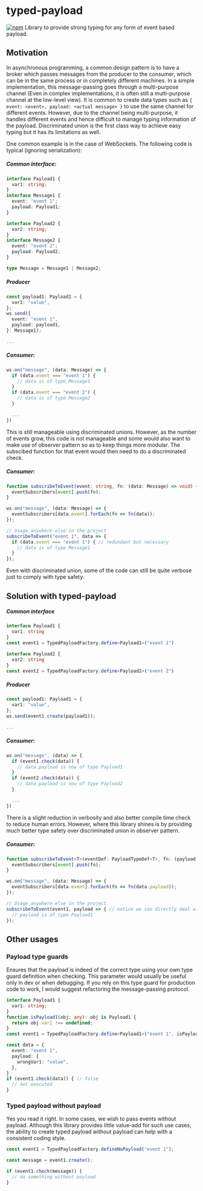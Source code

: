 # typed-payload
[![npm](https://img.shields.io/npm/v/typed-payload.svg?style=flat-square)](https://www.npmjs.com/package/typed-payload)
Library to provide strong typing for any form of event based payload.

## Motivation
In asynchronous programming, a common design pattern is to have a broker which passes messages from the producer to the consumer, which can be in the same process or in completely different machines. 
In a simple implementation, this message-passing goes through a multi-purpose channel (Even in complex implementations, it is often still a multi-purpose channel at the low-level view). 
It is common to create data types such as `{ event: <event>, payload: <actual message> }` to use the same channel for different events.
However, due to the channel being multi-purpose, it handles different events and hence difficult to manage typing information of the payload.
Discriminated union is the first class way to achieve easy typing but it has its limitations as well.

One common example is in the case of WebSockets. The following code is typical (ignoring serialization):

##### Common interface:
```ts
interface Payload1 {
  var1: string;
}
interface Message1 {
  event: "event 1";
  payload: Payload1;
}

interface Payload2 {
  var2: string;
}
interface Message2 {
  event: "event 2";
  payload: Payload2;
}

type Message = Message1 | Message2;
```

##### Producer
```ts
const payload1: Payload1 = {
  var1: "value",
};
ws.send({
  event: "event 1",
  payload: payload1,
}: Message1);

...

```

##### Consumer:
```ts
ws.on("message", (data: Message) => {
  if (data.event === "event 1") {
    // data is of type Message1
  }
  if (data.event === "event 2") {
    // data is of type Message2
  }

  ...
})
```

This is still manageable using discriminated unions. 
However, as the number of events grow, this code is not manageable and some would also want to make use of observer pattern so as to keep things more modular.
The subscibed function for that event would then need to do a discriminated check.

##### Consumer:
```ts
function subscribeToEvent(event: string, fn: (data: Message) => void) {
  eventSubscribers[event].push(fn);
}

ws.on("message", (data: Message) => {
  eventSubscribers[data.event].forEach(fn => fn(data));
});

// Usage anywhere else in the project
subscribeToEvent("event 1", data => {
  if (data.event === "event 1") { // redundant but necessary
    // data is of type Message1
  }
});
```

Even with discriminated union, some of the code can still be quite verbose just to comply with type safety.

## Solution with typed-payload

##### Common interface
```ts
interface Payload1 {
  var1: string
}
const event1 = TypedPayloadFactory.define<Payload1>("event 1")

interface Payload2 {
  var2: string
}
const event2 = TypedPayloadFactory.define<Payload2>("event 2")
```

##### Producer
```ts
const payload1: Payload1 = {
  var1: "value",
};
ws.send(event1.create(payload1));

...

```

##### Consumer:
```ts
ws.on("message", (data) => {
  if (event1.check(data)) {
    // data.payload is now of type Payload1
  }
  if (event2.check(data)) {
    // data.payload is now of type Payload2
  }

  ...
})
```

There is a slight reduction in verbosity and also better compile time check to reduce human errors.
However, where this library shines is by providing much better type safety over discriminated union in observer pattern.

##### Consumer:
```ts
function subscribeToEvent<T>(eventDef: PayloadTypeDef<T>, fn: (payload: T) => void) {
  eventSubscribers[event].push(fn);
}

ws.on("message", (data: Message) => {
  eventSubscribers[data.event].forEach(fn => fn(data.payload));
});

// Usage anywhere else in the project
subscribeToEvent(event1, payload => { // notice we can directly deal with Payload instead of Message
  // payload is of type Payload1
});
```

## Other usages

### Payload type guards
Ensures that the payload is indeed of the correct type using your own type guard definition when checking.
This parameter would usually be useful only in dev or when debugging.
If you rely on this type guard for production code to work, I would suggest refactoring the message-passing protocol.

```ts
interface Payload1 {
  var1: string;
}
function isPayload1(obj: any): obj is Payload1 {
  return obj.var1 !== undefined;
}
const event1 = TypedPayloadFactory.define<Payload1>("event 1", isPayload1);

const data = {
  event: "event 1",
  payload: {
    wrongVar1: "value",
  },
}
if (event1.check(data)) { // false
  // not executed
}
```

### Typed payload without payload
Yes you read it right.
In some cases, we wish to pass events without payload.
Although this library provides little value-add for such use cases, the ability to create typed payload without payload can help with a consistent coding style.

```ts
const event1 = TypedPayloadFactory.defineNoPayload("event 1");

const message = event1.create();

if (event1.check(message)) {
  // do something without payload
}
```
